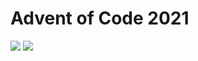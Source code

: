 Advent of Code 2021
===================

![](https://img.shields.io/badge/stars%20⭐-48-yellow) ![](https://img.shields.io/badge/days%20completed-24-red)